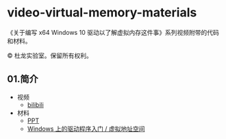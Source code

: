 # video-virtual-memory-materials
《关于编写 x64 Windows 10 驱动以了解虚拟内存这件事》系列视频附带的代码和材料。

© 杜龙实验室。保留所有权利。

## 01.简介
- 视频
  -  [bilibili](https://www.bilibili.com/video/BV1Ar4y1g7DX/)
- 材料
  - [PPT](docs/01.pptx)
  - [Windows 上的驱动程序入门 / 虚拟地址空间](https://docs.microsoft.com/zh-cn/windows-hardware/drivers/gettingstarted/virtual-address-spaces)

